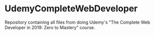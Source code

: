 # UdemyCompleteWebDeveloper
Repository containing all files from doing Udemy's "The Complete Web Developer in 2019: Zero to Mastery" course.
